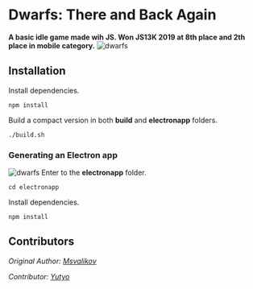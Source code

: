 # Dwarfs: There and Back Again
**A basic idle game made wih JS. Won JS13K 2019 at 8th place and 2th place in mobile category.**
![dwarfs](screenshot.png)

## Installation
Install dependencies.
```
npm install
```

Build a compact version in both **build** and **electronapp** folders.
```
./build.sh
```

### Generating an Electron app
![dwarfs](screenshot2.png)
Enter to the **electronapp** folder.
```
cd electronapp
```

Install dependencies.
```
npm install
```

## Contributors

*Original Author: [Msvalikov](https://github.com/mvasilkov)*

*Contributor: [Yutyo](https://github.com/yutyo)*
